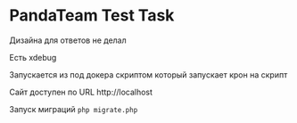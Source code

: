 # PandaTeam Test Task
Дизайна для ответов не делал

Есть xdebug

Запускается из под докера скриптом который запускает крон на скрипт



Сайт доступен по URL http://localhost

Запуск миграций 
`php migrate.php`